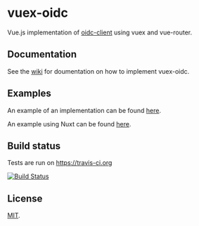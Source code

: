 # vuex-oidc

Vue.js implementation of [oidc-client](https://github.com/IdentityModel/oidc-client-js) using vuex and vue-router.

## Documentation

See the [wiki](https://github.com/perarnborg/vuex-oidc/wiki) for doumentation on how to implement vuex-oidc.

## Examples

An example of an implementation can be found [here](https://github.com/perarnborg/vuex-oidc-example).

An example using Nuxt can be found [here](https://github.com/perarnborg/vuex-oidc-example-nuxt).

## Build status

Tests are run on https://travis-ci.org

[![Build Status](https://travis-ci.org/perarnborg/vuex-oidc.svg?branch=master)](https://travis-ci.org/perarnborg/vuex-oidc)

## License

[MIT](LICENSE).
